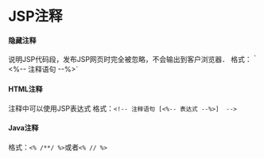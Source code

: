 JSP注释
===================

#### 隐藏注释
说明JSP代码段，发布JSP网页时完全被忽略，不会输出到客户浏览器．
格式：｀<%-- 注释语句 --%>`

#### HTML注释
注释中可以使用JSP表达式
格式：`<!-- 注释语句 [<%-- 表达式 --%>]  -->`

#### Java注释
格式：`<% /**/ %>`或者`<% // %>`
